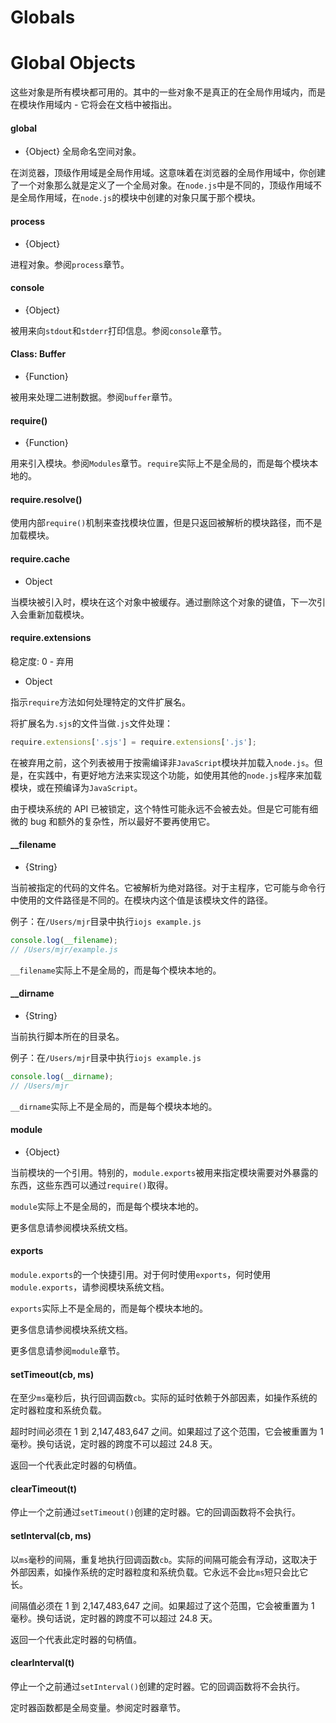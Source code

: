 # Globals

# Global Objects

这些对象是所有模块都可用的。其中的一些对象不是真正的在全局作用域内，而是在模块作用域内 - 它将会在文档中被指出。

#### global

*   {Object} 全局命名空间对象。

在浏览器，顶级作用域是全局作用域。这意味着在浏览器的全局作用域中，你创建了一个对象那么就是定义了一个全局对象。在`node.js`中是不同的，顶级作用域不是全局作用域，在`node.js`的模块中创建的对象只属于那个模块。

#### process

*   {Object}

进程对象。参阅`process`章节。

#### console

*   {Object}

被用来向`stdout`和`stderr`打印信息。参阅`console`章节。

#### Class: Buffer

*   {Function}

被用来处理二进制数据。参阅`buffer`章节。

#### require()

*   {Function}

用来引入模块。参阅`Modules`章节。`require`实际上不是全局的，而是每个模块本地的。

#### require.resolve()

使用内部`require()`机制来查找模块位置，但是只返回被解析的模块路径，而不是加载模块。

#### require.cache

*   Object

当模块被引入时，模块在这个对象中被缓存。通过删除这个对象的键值，下一次引入会重新加载模块。

#### require.extensions

稳定度: 0 - 弃用

*   Object

指示`require`方法如何处理特定的文件扩展名。

将扩展名为`.sjs`的文件当做`.js`文件处理：

```js
require.extensions['.sjs'] = require.extensions['.js']; 
```

在被弃用之前，这个列表被用于按需编译非`JavaScript`模块并加载入`node.js`。但是，在实践中，有更好地方法来实现这个功能，如使用其他的`node.js`程序来加载模块，或在预编译为`JavaScript`。

由于模块系统的 API 已被锁定，这个特性可能永远不会被去处。但是它可能有细微的 bug 和额外的复杂性，所以最好不要再使用它。

#### __filename

*   {String}

当前被指定的代码的文件名。它被解析为绝对路径。对于主程序，它可能与命令行中使用的文件路径是不同的。在模块内这个值是该模块文件的路径。

例子：在`/Users/mjr`目录中执行`iojs example.js`

```js
console.log(__filename);
// /Users/mjr/example.js 
```

`__filename`实际上不是全局的，而是每个模块本地的。

#### __dirname

*   {String}

当前执行脚本所在的目录名。

例子：在`/Users/mjr`目录中执行`iojs example.js`

```js
console.log(__dirname);
// /Users/mjr 
```

`__dirname`实际上不是全局的，而是每个模块本地的。

#### module

*   {Object}

当前模块的一个引用。特别的，`module.exports`被用来指定模块需要对外暴露的东西，这些东西可以通过`require()`取得。

`module`实际上不是全局的，而是每个模块本地的。

更多信息请参阅模块系统文档。

#### exports

`module.exports`的一个快捷引用。对于何时使用`exports`，何时使用`module.exports`，请参阅模块系统文档。

`exports`实际上不是全局的，而是每个模块本地的。

更多信息请参阅模块系统文档。

更多信息请参阅`module`章节。

#### setTimeout(cb, ms)

在至少`ms`毫秒后，执行回调函数`cb`。实际的延时依赖于外部因素，如操作系统的定时器粒度和系统负载。

超时时间必须在 1 到 2,147,483,647 之间。如果超过了这个范围，它会被重置为 1 毫秒。换句话说，定时器的跨度不可以超过 24.8 天。

返回一个代表此定时器的句柄值。

#### clearTimeout(t)

停止一个之前通过`setTimeout()`创建的定时器。它的回调函数将不会执行。

#### setInterval(cb, ms)

以`ms`毫秒的间隔，重复地执行回调函数`cb`。实际的间隔可能会有浮动，这取决于外部因素，如操作系统的定时器粒度和系统负载。它永远不会比`ms`短只会比它长。

间隔值必须在 1 到 2,147,483,647 之间。如果超过了这个范围，它会被重置为 1 毫秒。换句话说，定时器的跨度不可以超过 24.8 天。

返回一个代表此定时器的句柄值。

#### clearInterval(t)

停止一个之前通过`setInterval()`创建的定时器。它的回调函数将不会执行。

定时器函数都是全局变量。参阅定时器章节。